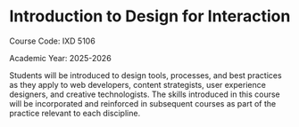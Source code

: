 # Introduction to Design for Interaction
Course Code: IXD 5106

Academic Year: 2025-2026

Students will be introduced to design tools, processes, and best practices as they apply to web developers, content strategists, user experience designers, and creative technologists. The skills introduced in this course will be incorporated and reinforced in subsequent courses as part of the practice relevant to each discipline.
